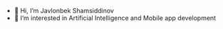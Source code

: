 - 👋 Hi, I’m Javlonbek Shamsiddinov
- 👀 I’m interested in Artificial Intelligence and Mobile app development

<!---
JavIonBek/JavIonBek is a ✨ special ✨ repository because its `README.md` (this file) appears on your GitHub profile.
You can click the Preview link to take a look at your changes.
--->
